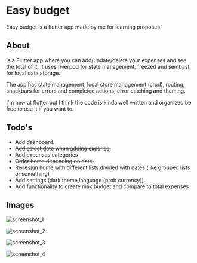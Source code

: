 # Easy budget

Easy budget is a flutter app made by me for learning proposes.

## About

Is a Flutter app where you can add/update/delete your expenses and see the total of it. It uses riverpod for state management, freezed and sembast for local data storage.

The app has state management, local store management (crud), routing, snackbars for errors and completed actions, error catching and theming.

I'm new at flutter but I think the code is kinda well written and organized be free to use it if you want to.

## Todo's

- Add dashboard.
- ~~Add select date when adding expense.~~
- Add expenses categories
- ~~Order home depending on date.~~
- Redesign home with different lists divided with dates (like grouped lists or something)
- Add settings (dark theme,language (prob currency)).
- Add functionality to create max budget and compare to total expenses

## Images

![screenshot_1](/assets/images/screenshot_1.png)

![screenshot_2](/assets/images/screenshot_2.png)

![screenshot_3](/assets/images/screenshot_3.png)

![screenshot_4](/assets/images/screenshot_4.png)


